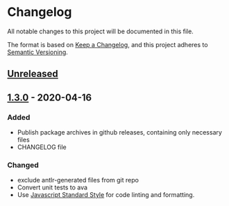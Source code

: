 # Changelog
All notable changes to this project will be documented in this file.

The format is based on [Keep a Changelog](https://keepachangelog.com/en/1.0.0/),
and this project adheres to [Semantic Versioning](https://semver.org/spec/v2.0.0.html).

## [Unreleased]
## [1.3.0] - 2020-04-16
### Added
- Publish package archives in github releases, containing only necessary files
- CHANGELOG file

### Changed
- exclude antlr-generated files from git repo
- Convert unit tests to ava
- Use [Javascript Standard Style](https://github.com/standard/standard) for code linting and formatting.

[Unreleased]: https://github.com/tamaracha/node-fah-pyon/compare/v1.3.0...HEAD
[1.3.0]: https://github.com/tamaracha/node-fah-pyon/compare/v1.2.0...v1.3.0
